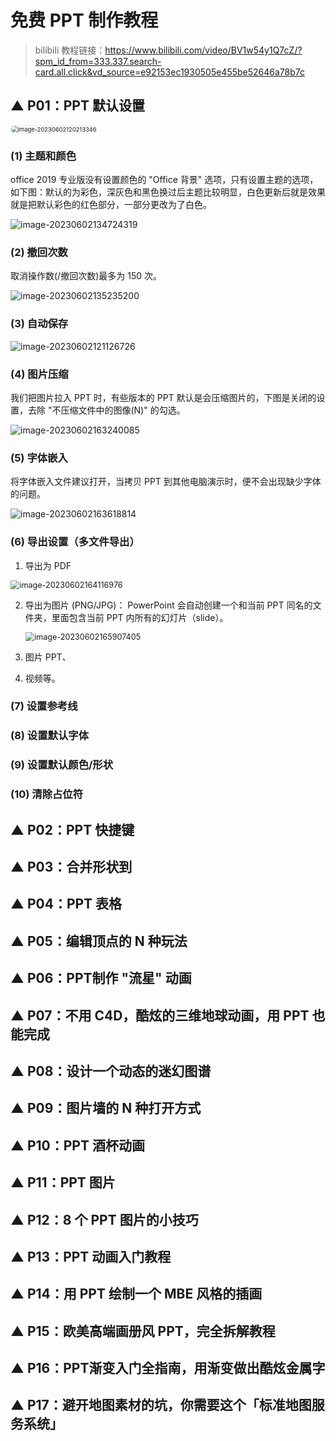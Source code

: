 # 免费 PPT 制作教程

> bilibili 教程链接：https://www.bilibili.com/video/BV1w54y1Q7cZ/?spm_id_from=333.337.search-card.all.click&vd_source=e92153ec1930505e455be52646a78b7c

## ▲ P01：PPT 默认设置

<img src="readme.assets/image-20230602120213346.png" alt="image-20230602120213346" style="zoom:67%; border:1px solid #eaeaea; border-radius:10px;" />

###  (1) 主题和颜色

office 2019 专业版没有设置颜色的 "Office 背景" 选项，只有设置主题的选项，如下图：默认的为彩色，深灰色和黑色换过后主题比较明显，白色更新后就是效果就是把默认彩色的红色部分，一部分更改为了白色。

<img src="readme.assets/image-20230602134724319.png" alt="image-20230602134724319" style="zoom:100%;" />

###  (2) 撤回次数

取消操作数(/撤回次数)最多为 150 次。

![image-20230602135235200](readme.assets/image-20230602135235200.png)

###  (3) 自动保存

<img src="readme.assets/image-20230602121126726.png" alt="image-20230602121126726" style="zoom:100%;" />

### (4)  图片压缩

我们把图片拉入 PPT 时，有些版本的 PPT 默认是会压缩图片的，下图是关闭的设置，去除 "不压缩文件中的图像(N)" 的勾选。

![image-20230602163240085](readme.assets/image-20230602163240085.png)

### (5) 字体嵌入

将字体嵌入文件建议打开，当拷贝 PPT 到其他电脑演示时，便不会出现缺少字体的问题。

![image-20230602163618814](readme.assets/image-20230602163618814.png)

### (6)  导出设置（多文件导出）

1. 导出为 PDF

<img src="readme.assets/image-20230602164116976.png" alt="image-20230602164116976" style="zoom: 90%;" />

2. 导出为图片 (PNG/JPG)： PowerPoint 会自动创建一个和当前 PPT 同名的文件夹，里面包含当前 PPT 内所有的幻灯片（slide）。

    <img src="readme.assets/image-20230602165907405.png" alt="image-20230602165907405" style="zoom:90%;" />

3. 图片 PPT、

4. 视频等。

### (7) 设置参考线

### (8) 设置默认字体

### (9)  设置默认颜色/形状

###  (10) 清除占位符






## ▲ P02：PPT 快捷键



## ▲ P03：合并形状到



## ▲ P04：PPT 表格



## ▲ P05：编辑顶点的 N 种玩法



## ▲ P06：PPT制作 "流星" 动画



## ▲ P07：不用 C4D，酷炫的三维地球动画，用 PPT 也能完成



## ▲ P08：设计一个动态的迷幻图谱



## ▲ P09：图片墙的 N 种打开方式



## ▲ P10：PPT 酒杯动画



## ▲ P11：PPT 图片



## ▲ P12：8 个 PPT 图片的小技巧



## ▲ P13：PPT 动画入门教程



## ▲ P14：用 PPT 绘制一个 MBE 风格的插画



## ▲ P15：欧美高端画册风 PPT，完全拆解教程



## ▲ P16：PPT渐变入门全指南，用渐变做出酷炫金属字



## ▲ P17：避开地图素材的坑，你需要这个「标准地图服务系统」